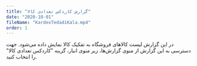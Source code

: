 ```yaml
---
title: "گزارش کاردکس تعدادی کالا"
date: "2020-10-01"
fileName: "KardexTedadiKala.mp4"
order: 1
---
```


در این گزارش لیست کالاهای فروشگاه به تفکیک کالا نمایش داده می‌شود. جهت دسترسی به این گزارش از منوی گزارش‌ها، زیر منوی انبار، گزینه "کاردکس تعدادی کالا" را انتخاب کنید.

